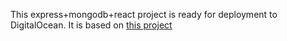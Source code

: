 This express+mongodb+react project is ready for deployment to DigitalOcean.
It is based on <a href="https://github.com/NathanKr/express-react-auth-simple">this project</a> 